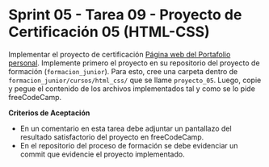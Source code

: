 # Sprint 05 - Tarea 09 - Proyecto de Certificación 05 (HTML-CSS)

Implementar el proyecto de certificación [Página web del Portafolio personal](https://www.freecodecamp.org/espanol/learn/2022/responsive-web-design/build-a-personal-portfolio-webpage-project/build-a-personal-portfolio-webpage). Implemente primero el proyecto en su repositorio del proyecto de formación (`formacion_junior`). Para esto, cree una carpeta dentro de  `formacion_junior/cursos/html_css/` que se llame `proyecto_05`. Luego, copie y pegue el contenido de los archivos implementados tal y como se lo pide freeCodeCamp.

**Criterios de Aceptación**

- En un comentario en esta tarea debe adjuntar un pantallazo del resultado satisfactorio del proyecto en freeCodeCamp.
- En el repositorio del proceso de formación se debe evidenciar un commit que evidencie el proyecto implementado.